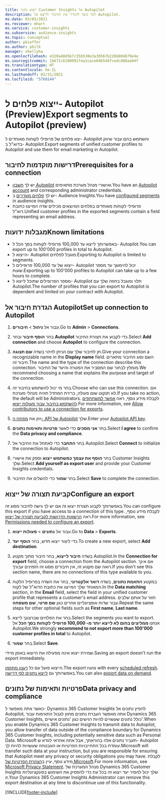 ```yaml
---
title: ייצוא נתוני Customer Insights אל Autopilot
description: למד כיצד להגדיר את החיבור ולייצא אל Autopilot.
ms.date: 03/03/2021
ms.reviewer: mhart
ms.service: customer-insights
ms.subservice: audience-insights
ms.topic: conceptual
author: pkieffer
ms.author: philk
manager: shellyha
ms.openlocfilehash: e320a48d5b7c35b530e3a38567b226b804879e4e
ms.sourcegitcommit: 1b671c6100991fea1cace04b5d4fcedcd88aa94f
ms.translationtype: HT
ms.contentlocale: he-IL
ms.lasthandoff: 03/31/2021
ms.locfileid: "5760144"
---
```

# <a name="export-segments-to-autopilot-preview"></a><span data-ttu-id="9d5b7-103">ייצוא פלחים ל- Autopilot‏ (Preview)</span><span class="sxs-lookup"><span data-stu-id="9d5b7-103">Export segments to Autopilot (preview)</span></span>

<span data-ttu-id="9d5b7-104">יצא פלחים של פרופילי לקוחות מאוחדים ל- Autopilot והשתמש בהם עבור שיווק בדוא"ל ב- Autopilot.</span><span class="sxs-lookup"><span data-stu-id="9d5b7-104">Export segments of unified customer profiles to Autopilot and use them for email marketing in Autopilot.</span></span> 

## <a name="prerequisites-for-a-connection"></a><span data-ttu-id="9d5b7-105">דרישות מוקדמות לחיבור</span><span class="sxs-lookup"><span data-stu-id="9d5b7-105">Prerequisites for a connection</span></span>

-   <span data-ttu-id="9d5b7-106">יש לך [חשבון Autopilot](https://www.autopilothq.com/) ואישורי מנהל מערכת מתאימים.</span><span class="sxs-lookup"><span data-stu-id="9d5b7-106">You have an [Autopilot account](https://www.autopilothq.com/) and corresponding administrator credentials.</span></span>
-   <span data-ttu-id="9d5b7-107">יש לך [פלחים מוגדרים](segments.md) ב- Audience Insights.</span><span class="sxs-lookup"><span data-stu-id="9d5b7-107">You have [configured segments](segments.md) in audience insights.</span></span>
-   <span data-ttu-id="9d5b7-108">פרופילי לקוחות מאוחדים בפלחים המיוצאים מכילים שדה המייצג כתובת דוא"ל.</span><span class="sxs-lookup"><span data-stu-id="9d5b7-108">Unified customer profiles in the exported segments contain a field representing an email address.</span></span>

## <a name="known-limitations"></a><span data-ttu-id="9d5b7-109">מגבלות ידועות</span><span class="sxs-lookup"><span data-stu-id="9d5b7-109">Known limitations</span></span>

- <span data-ttu-id="9d5b7-110">באפשרותך לייצא עד 100,000 פרופילי לקוחות בסך הכל ל- Autopilot.</span><span class="sxs-lookup"><span data-stu-id="9d5b7-110">You can export up to 100'000 profiles in total to Autopilot.</span></span>
- <span data-ttu-id="9d5b7-111">הייצוא ל- Autopilot מוגבל לפלחים.</span><span class="sxs-lookup"><span data-stu-id="9d5b7-111">Exporting to Autopilot is limited to segments.</span></span>
- <span data-ttu-id="9d5b7-112">ייצוא של עד 100,000 פרופילים ל- Autopilot יכול להימשך עד מספר שעות.</span><span class="sxs-lookup"><span data-stu-id="9d5b7-112">Exporting up to 100'000 profiles to Autopilot can take up to a few hours to complete.</span></span> 
- <span data-ttu-id="9d5b7-113">מספר הפרופילים שתוכל לייצא ל- Autopilot תלוי ומוגבל בחוזה שלך עם Autopilot.</span><span class="sxs-lookup"><span data-stu-id="9d5b7-113">The number of profiles that you can export to Autopilot is dependent and limited on your contract with Autopilot.</span></span>

## <a name="set-up-connection-to-autopilot"></a><span data-ttu-id="9d5b7-114">הגדרת חיבור אל Autopilot</span><span class="sxs-lookup"><span data-stu-id="9d5b7-114">Set up connection to Autopilot</span></span>

1. <span data-ttu-id="9d5b7-115">עבור אל **ניהול** > **חיבורים**.</span><span class="sxs-lookup"><span data-stu-id="9d5b7-115">Go to **Admin** > **Connections**.</span></span>

1. <span data-ttu-id="9d5b7-116">בחר **הוסף חיבור** ובחר **Autopilot** כדי לקבוע את תצורת החיבור.</span><span class="sxs-lookup"><span data-stu-id="9d5b7-116">Select **Add connection** and choose **Autopilot** to configure the connection.</span></span>

1. <span data-ttu-id="9d5b7-117">תן לחיבור שלך שם הניתן לזיהוי בשדה **שם תצוגה**.</span><span class="sxs-lookup"><span data-stu-id="9d5b7-117">Give your connection a recognizable name in the **Display name** field.</span></span> <span data-ttu-id="9d5b7-118">השם וסוג החיבור מתארים חיבור זה.</span><span class="sxs-lookup"><span data-stu-id="9d5b7-118">The name and the type of the connection describe this connection.</span></span> <span data-ttu-id="9d5b7-119">מומלץ לבחור שם המסביר את המטרה והיעד של החיבור.</span><span class="sxs-lookup"><span data-stu-id="9d5b7-119">We recommend choosing a name that explains the purpose and target of the connection.</span></span>

1. <span data-ttu-id="9d5b7-120">בחר מי יכול להשתמש בחיבור זה.</span><span class="sxs-lookup"><span data-stu-id="9d5b7-120">Choose who can use this connection.</span></span> <span data-ttu-id="9d5b7-121">אם לא תנקוט שום פעולה, ברירת המחדל תהיה מנהלי מערכת.</span><span class="sxs-lookup"><span data-stu-id="9d5b7-121">If you take no action, the default will be Administrators.</span></span> <span data-ttu-id="9d5b7-122">לקבלת מידע נוסף, ראה [אפשר למשתתפים להשתמש בחיבור עבור פעולות ייצוא](connections.md#allow-contributors-to-use-a-connection-for-exports).</span><span class="sxs-lookup"><span data-stu-id="9d5b7-122">For more information, see [Allow contributors to use a connection for exports](connections.md#allow-contributors-to-use-a-connection-for-exports).</span></span>

3. <span data-ttu-id="9d5b7-123">הזן את [מפתח ה- API של Autopilot](https://autopilot.docs.apiary.io/#) שלך.</span><span class="sxs-lookup"><span data-stu-id="9d5b7-123">Enter your [Autopilot API key](https://autopilot.docs.apiary.io/#).</span></span>

1. <span data-ttu-id="9d5b7-124">בחר **אני מסכים** כדי לאשר **פרטיות ותאימות נתונים**.</span><span class="sxs-lookup"><span data-stu-id="9d5b7-124">Select **I agree** to confirm the **Data privacy and compliance**.</span></span>

1. <span data-ttu-id="9d5b7-125">בחר **התחבר** כדי לאתחל את החיבור אל Autopilot.</span><span class="sxs-lookup"><span data-stu-id="9d5b7-125">Select **Connect** to initialize the connection to Autopilot.</span></span>

1. <span data-ttu-id="9d5b7-126">בחר **הוסף את עצמך כמשתמש ייצוא** וספק את אישורי Customer Insights שלך.</span><span class="sxs-lookup"><span data-stu-id="9d5b7-126">Select **Add yourself as export user** and provide your Customer Insights credentials.</span></span>

1. <span data-ttu-id="9d5b7-127">בחר **שמור** כדי להשלים את החיבור.</span><span class="sxs-lookup"><span data-stu-id="9d5b7-127">Select **Save** to complete the connection.</span></span>

## <a name="configure-an-export"></a><span data-ttu-id="9d5b7-128">קביעת תצורה של ייצוא</span><span class="sxs-lookup"><span data-stu-id="9d5b7-128">Configure an export</span></span>

<span data-ttu-id="9d5b7-129">באפשרותך לקבוע תצורת ייצוא זה אם יש לך גישה לחיבור מסוג זה.</span><span class="sxs-lookup"><span data-stu-id="9d5b7-129">You can configure this export if you have access to a connection of this type.</span></span> <span data-ttu-id="9d5b7-130">לקבלת מידע נוסף, ראה [הרשאות הדרושות לקביעת תצורה של ייצוא](export-destinations.md#set-up-a-new-export).</span><span class="sxs-lookup"><span data-stu-id="9d5b7-130">For more information, see [Permissions needed to configure an export](export-destinations.md#set-up-a-new-export).</span></span>

1. <span data-ttu-id="9d5b7-131">עבור אל **נתונים** > **פעולות ייצוא**.</span><span class="sxs-lookup"><span data-stu-id="9d5b7-131">Go to **Data** > **Exports**.</span></span>

1. <span data-ttu-id="9d5b7-132">כדי ליצור ייצוא חדש, בחר **הוסף יעד**.</span><span class="sxs-lookup"><span data-stu-id="9d5b7-132">To create a new export, select **Add destination**.</span></span>

1. <span data-ttu-id="9d5b7-133">בשדה **חיבור לייצוא**, בחר חיבור מתוך מקטע Autopilot.</span><span class="sxs-lookup"><span data-stu-id="9d5b7-133">In the **Connection for export** field, choose a connection from the Autopilot section.</span></span> <span data-ttu-id="9d5b7-134">אם אינך רואה שם מקטע זה, אין חיבורים מסוג זה הזמינים עבורך.</span><span class="sxs-lookup"><span data-stu-id="9d5b7-134">If you don't see this section name, there are no connections of this type available to you.</span></span>

3. <span data-ttu-id="9d5b7-135">במקטע **התאמת נתונים**, בשדה **דואר אלקטרוני**, בחר את השדה בפרופיל הלקוח המאוחד שלך המייצג את כתובת הדוא"ל של לקוח.</span><span class="sxs-lookup"><span data-stu-id="9d5b7-135">In the **Data matching** section, in the **Email** field, select the field in your unified customer profile that represents a customer's email address.</span></span> <span data-ttu-id="9d5b7-136">חזור על אותם שלבים עבור שדות אופציונליים אחרים כגון **שם פרטי**, **שם משפחה**.</span><span class="sxs-lookup"><span data-stu-id="9d5b7-136">Repeat the same steps for other optional fields such as **First name**, **Last name**.</span></span>

1. <span data-ttu-id="9d5b7-137">בחר את הפלחים שברצונך לייצא.</span><span class="sxs-lookup"><span data-stu-id="9d5b7-137">Select the segments you want to export.</span></span> <span data-ttu-id="9d5b7-138">אנחנו **ממליצים בחום לא לייצא יותר מ- 100,000 פרופילי לקוחות בסך הכל** אל Autopilot.</span><span class="sxs-lookup"><span data-stu-id="9d5b7-138">We strongly **recommend to not export more than 100'000 customer profiles in total** to Autopilot.</span></span> 

1. <span data-ttu-id="9d5b7-139">בחר **שמור**.</span><span class="sxs-lookup"><span data-stu-id="9d5b7-139">Select **Save**.</span></span>

<span data-ttu-id="9d5b7-140">שמירת ייצוא אינה מפעילה את הייצוא באופן מיידי.</span><span class="sxs-lookup"><span data-stu-id="9d5b7-140">Saving an export doesn't run the export immediately.</span></span>

<span data-ttu-id="9d5b7-141">הייצוא פועל עם כל [רענון מתוזמן](system.md#schedule-tab).</span><span class="sxs-lookup"><span data-stu-id="9d5b7-141">The export runs with every [scheduled refresh](system.md#schedule-tab).</span></span> <span data-ttu-id="9d5b7-142">באפשרותך גם [לייצא נתונים לפי דרישה](export-destinations.md#run-exports-on-demand).</span><span class="sxs-lookup"><span data-stu-id="9d5b7-142">You can also [export data on demand](export-destinations.md#run-exports-on-demand).</span></span> 

## <a name="data-privacy-and-compliance"></a><span data-ttu-id="9d5b7-143">פרטיות ותאימות של נתונים</span><span class="sxs-lookup"><span data-stu-id="9d5b7-143">Data privacy and compliance</span></span>

<span data-ttu-id="9d5b7-144">כאשר אתה מאפשר ל- Dynamics 365 Customer Insights להפיץ נתונים אל Autopilot, אתה מאפשר העברת נתונים מחוץ לגבול התאימות עבור Dynamics 365 Customer Insights, כולל נתונים שעשויים להיות רגישים כגון 'נתונים אישיים'.</span><span class="sxs-lookup"><span data-stu-id="9d5b7-144">When you enable Dynamics 365 Customer Insights to transmit data to Autopilot, you allow transfer of data outside of the compliance boundary for Dynamics 365 Customer Insights, including potentially sensitive data such as Personal Data.</span></span> <span data-ttu-id="9d5b7-145">Microsoft תעביר נתונים אלה בהוראתך, אבל אתה אחראי לוודא ש- Autopilot עומדת בכל התחייבויות הפרטיות או האבטחה שעשויות להיות לך.</span><span class="sxs-lookup"><span data-stu-id="9d5b7-145">Microsoft will transfer such data at your instruction, but you are responsible for ensuring that Autopilot meet any privacy or security obligations you may have.</span></span> <span data-ttu-id="9d5b7-146">לקבלת מידע נוסף, עיין ב[הצהרת הפרטיות של Microsoft](https://go.microsoft.com/fwlink/?linkid=396732).</span><span class="sxs-lookup"><span data-stu-id="9d5b7-146">For more information, see [Microsoft Privacy Statement](https://go.microsoft.com/fwlink/?linkid=396732).</span></span>
<span data-ttu-id="9d5b7-147">מנהל המערכת של Dynamics 365 Customer Insights שלך יכול להסיר יעד ייצוא זה בכל עת כדי להפסיק את השימוש בפונקציונליות זו.</span><span class="sxs-lookup"><span data-stu-id="9d5b7-147">Your Dynamics 365 Customer Insights Administrator can remove this export destination at any time to discontinue use of this functionality.</span></span>


[!INCLUDE[footer-include](../includes/footer-banner.md)]

